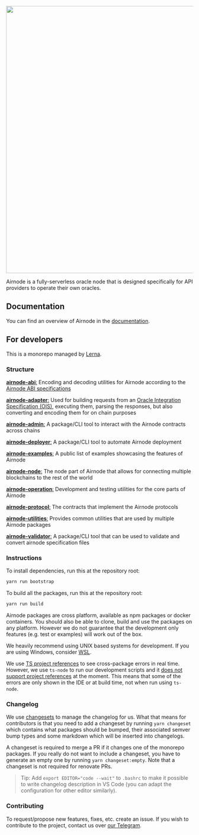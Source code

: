 <p align="center">
  <img
    src="https://user-images.githubusercontent.com/19530665/93134568-9bc9f580-f6e1-11ea-9a21-d9f5bed74fc7.png"
    width="720"
  />
</p>

Airnode is a fully-serverless oracle node that is designed specifically for API providers to operate their own oracles.

## Documentation

You can find an overview of Airnode in the
[documentation](https://airnode-docs.api3.org/reference/airnode/latest/understand/).

## For developers

This is a monorepo managed by [Lerna](https://github.com/lerna/lerna).

### Structure

[**airnode-abi**:](https://github.com/api3dao/airnode/tree/master/packages/airnode-abi) Encoding and decoding utilities
for Airnode according to the
[Airnode ABI specifications](https://airnode-docs.api3.org/reference/airnode/latest/specifications/airnode-abi.html)

[**airnode-adapter**:](https://github.com/api3dao/airnode/tree/master/packages/airnode-adapter) Used for building
requests from an [Oracle Integration Specification (OIS)](https://airnode-docs.api3.org/reference/ois/latest/),
executing them, parsing the responses, but also converting and encoding them for on chain purposes

[**airnode-admin**:](https://github.com/api3dao/airnode/tree/master/packages/airnode-admin) A package/CLI tool to
interact with the Airnode contracts across chains

[**airnode-deployer**:](https://github.com/api3dao/airnode/tree/master/packages/airnode-deployer) A package/CLI tool to
automate Airnode deployment

[**airnode-examples**:](https://github.com/api3dao/airnode/tree/master/packages/airnode-examples) A public list of
examples showcasing the features of Airnode

[**airnode-node**:](https://github.com/api3dao/airnode/tree/master/packages/airnode-node) The node part of Airnode that
allows for connecting multiple blockchains to the rest of the world

[**airnode-operation**:](https://github.com/api3dao/airnode/tree/master/packages/airnode-operation) Development and
testing utilities for the core parts of Airnode

[**airnode-protocol**:](https://github.com/api3dao/airnode/tree/master/packages/airnode-protocol) The contracts that
implement the Airnode protocols

[**airnode-utilities**:](https://github.com/api3dao/airnode/tree/master/packages/airnode-utilities) Provides common
utilities that are used by multiple Airnode packages

[**airnode-validator**:](https://github.com/api3dao/airnode/tree/master/packages/airnode-validator) A package/CLI tool
that can be used to validate and convert airnode specification files

### Instructions

To install dependencies, run this at the repository root:

```sh
yarn run bootstrap
```

To build all the packages, run this at the repository root:

```sh
yarn run build
```

Airnode packages are cross platform, available as npm packages or docker containers. You should also be able to clone,
build and use the packages on any platform. However we do not guarantee that the development only features (e.g. test or
examples) will work out of the box.

We heavily recommend using UNIX based systems for development. If you are using Windows, consider
[WSL](https://docs.microsoft.com/en-us/windows/wsl/install).

We use [TS project references](https://www.typescriptlang.org/docs/handbook/project-references.html) to see
cross-package errors in real time. However, we use `ts-node` to run our development scripts and it
[does not support project references](https://github.com/TypeStrong/ts-node/issues/897) at the moment. This means that
some of the errors are only shown in the IDE or at build time, not when run using `ts-node`.

### Changelog

We use [changesets](https://github.com/atlassian/changesets) to manage the changelog for us. What that means for
contributors is that you need to add a changeset by running `yarn changeset` which contains what packages should be
bumped, their associated semver bump types and some markdown which will be inserted into changelogs.

A changeset is required to merge a PR if it changes one of the monorepo packages. If you really do not want to include a
changeset, you have to generate an empty one by running `yarn changeset:empty`. Note that a changeset is not required
for renovate PRs.

> Tip: Add `export EDITOR="code --wait"` to `.bashrc` to make it possible to write changelog description in VS Code (you
> can adapt the configuration for other editor similarly).

### Contributing

To request/propose new features, fixes, etc. create an issue. If you wish to contribute to the project, contact us over
[our Telegram](https://t.me/API3DAO).
